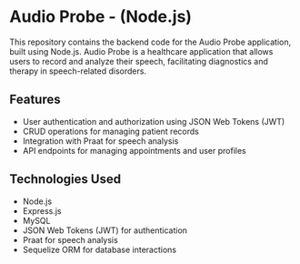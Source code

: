 # Audio Probe - (Node.js)

This repository contains the backend code for the Audio Probe application, built using Node.js. Audio Probe is a healthcare application that allows users to record and analyze their speech, facilitating diagnostics and therapy in speech-related disorders.

## Features

- User authentication and authorization using JSON Web Tokens (JWT)
- CRUD operations for managing patient records
- Integration with Praat for speech analysis
- API endpoints for managing appointments and user profiles

## Technologies Used

- Node.js
- Express.js
- MySQL
- JSON Web Tokens (JWT) for authentication
- Praat for speech analysis
- Sequelize ORM for database interactions
